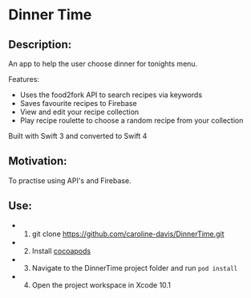 # Dinner Time

## Description:
An app to help the user choose dinner for tonights menu.

Features: 
* Uses the food2fork API to search recipes via keywords
* Saves favourite recipes to Firebase
* View and edit your recipe collection
* Play recipe roulette to choose a random recipe from your collection

Built with Swift 3 and converted to Swift 4

## Motivation:
To practise using API's and Firebase.

## Use:
* 1. git clone https://github.com/caroline-davis/DinnerTime.git
* 2. Install [cocoapods](https://cocoapods.org/)
* 3. Navigate to the DinnerTime project folder and run `pod install`
* 4. Open the project workspace in Xcode 10.1
